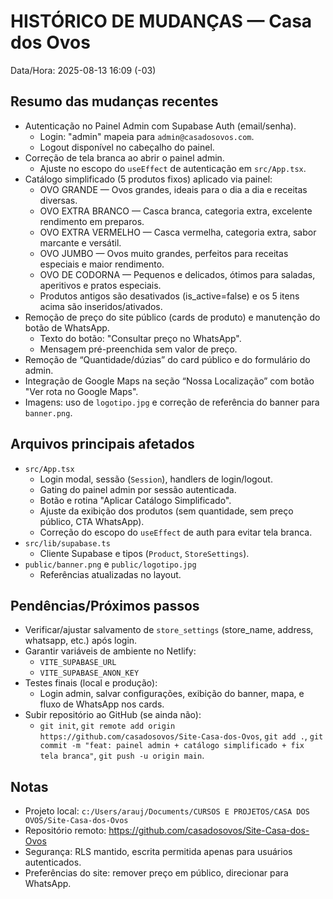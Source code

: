 # HISTÓRICO DE MUDANÇAS — Casa dos Ovos

Data/Hora: 2025-08-13 16:09 (-03)

## Resumo das mudanças recentes

- Autenticação no Painel Admin com Supabase Auth (email/senha).
  - Login: "admin" mapeia para `admin@casadosovos.com`.
  - Logout disponível no cabeçalho do painel.
- Correção de tela branca ao abrir o painel admin.
  - Ajuste no escopo do `useEffect` de autenticação em `src/App.tsx`.
- Catálogo simplificado (5 produtos fixos) aplicado via painel:
  - OVO GRANDE — Ovos grandes, ideais para o dia a dia e receitas diversas.
  - OVO EXTRA BRANCO — Casca branca, categoria extra, excelente rendimento em preparos.
  - OVO EXTRA VERMELHO — Casca vermelha, categoria extra, sabor marcante e versátil.
  - OVO JUMBO — Ovos muito grandes, perfeitos para receitas especiais e maior rendimento.
  - OVO DE CODORNA — Pequenos e delicados, ótimos para saladas, aperitivos e pratos especiais.
  - Produtos antigos são desativados (is_active=false) e os 5 itens acima são inseridos/ativados.
- Remoção de preço do site público (cards de produto) e manutenção do botão de WhatsApp.
  - Texto do botão: "Consultar preço no WhatsApp".
  - Mensagem pré-preenchida sem valor de preço.
- Remoção de “Quantidade/dúzias” do card público e do formulário do admin.
- Integração de Google Maps na seção “Nossa Localização” com botão "Ver rota no Google Maps".
- Imagens: uso de `logotipo.jpg` e correção de referência do banner para `banner.png`.

## Arquivos principais afetados

- `src/App.tsx`
  - Login modal, sessão (`Session`), handlers de login/logout.
  - Gating do painel admin por sessão autenticada.
  - Botão e rotina "Aplicar Catálogo Simplificado".
  - Ajuste da exibição dos produtos (sem quantidade, sem preço público, CTA WhatsApp).
  - Correção do escopo do `useEffect` de auth para evitar tela branca.
- `src/lib/supabase.ts`
  - Cliente Supabase e tipos (`Product`, `StoreSettings`).
- `public/banner.png` e `public/logotipo.jpg`
  - Referências atualizadas no layout.

## Pendências/Próximos passos

- Verificar/ajustar salvamento de `store_settings` (store_name, address, whatsapp, etc.) após login.
- Garantir variáveis de ambiente no Netlify:
  - `VITE_SUPABASE_URL`
  - `VITE_SUPABASE_ANON_KEY`
- Testes finais (local e produção):
  - Login admin, salvar configurações, exibição do banner, mapa, e fluxo de WhatsApp nos cards.
- Subir repositório ao GitHub (se ainda não):
  - `git init`, `git remote add origin https://github.com/casadosovos/Site-Casa-dos-Ovos`, `git add .`, `git commit -m "feat: painel admin + catálogo simplificado + fix tela branca"`, `git push -u origin main`.

## Notas

- Projeto local: `c:/Users/arauj/Documents/CURSOS E PROJETOS/CASA DOS OVOS/Site-Casa-dos-Ovos`
- Repositório remoto: https://github.com/casadosovos/Site-Casa-dos-Ovos
- Segurança: RLS mantido, escrita permitida apenas para usuários autenticados.
- Preferências do site: remover preço em público, direcionar para WhatsApp.
